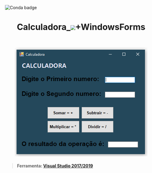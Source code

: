 <img alt="Conda badge" src="https://img.shields.io/badge/platform-win--32%20%7C%20win--64-lightgrey">

<h1 align="center">
    Calculadora_<img src="https://img.icons8.com/ios-filled/38/8E44AD/c-sharp-logo.png">+WindowsForms
</h1>
<br>
<p align="center">
    <img src="https://github.com/RenanSN/Calculadoras/blob/master/Calculadora_C%23%2BWindowsForms/capa.PNG">
</p>

> #### Ferramenta: [Visual Studio 2017/2019](https://visualstudio.microsoft.com/pt-br/vs/)
